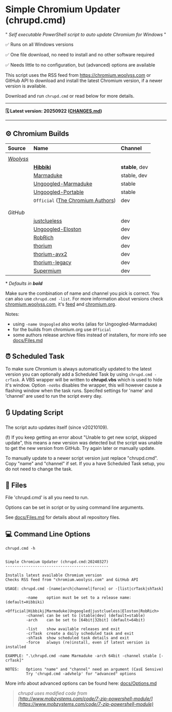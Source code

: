 # Simple Chromium Updater (chrupd.cmd)

" _Self executable PowerShell script to auto update Chromium for Windows_ "

✅ Runs on all Windows versions

✅ One file download, no need to install and no other software required

✅ Needs little to no configuration, but (advanced) options are available

This script uses the RSS feed from <https://chromium.woolyss.com> or GitHub API to download and install the latest Chromium version, if a newer version is available.

Download and run `chrupd.cmd` or read below for more details.

---

**🗓 Latest version: 20250922 ([CHANGES.md](CHANGES.md))**

---

## ⚙ Chromium Builds

| Source    | Name                               | Channel         |
|:----------|:-----------------------------------|:----------------|
||||
| _[Woolyss](https://chromium.woolyss.com)_ |                                               |                 |
|           |  **[Hibbiki](https://github.com/Hibbiki)**                                    | **stable**, dev |
|           |  [Marmaduke](https://github.com/macchrome/winchrome/)                         | stable, dev     |
|           |  [Ungoogled-Marmaduke](https://github.com/macchrome/winchrome/)               | stable          |
|           |  [Ungoogled-Portable](https://github.com/portapps/)                           | stable          |
|           |  `Official` ([The Chromium Authors](https://www.chromium.org))                | dev             |
||||
||||
| _GitHub_  |                                                                                           |                 |
|           |  [justclueless](https://github.com/justclueless/chromium-win64)                           | dev             |
|           |  [Ungoogled-Eloston](https://github.com/ungoogled-software/ungoogled-chromium-windows)    | dev             |
|           |  [RobRich](https://github.com/RobRich999/Chromium_Clang)                                  | dev             |
|           |  [thorium](https://github.com/Alex313031/Thorium-Win)                                     | dev             |
|           |  [thorium-avx2](https://github.com/Alex313031/Thorium-Win-AVX2)                           | dev             |
|           |  [thorium-legacy](https://github.com/Alex313031/thorium-legacy)                           | dev             |
|           |  [Supermium](https://github.com/win32ss/supermium)                                        | dev             |

\* _Defaults in **bold**_

Make sure the combination of name and channel you pick is correct. You can also use `chrupd.cmd -list`. For more information about versions check [chromium.woolyss.com](https://chromium.woolyss.com/?cut=1&ago=1), it's [feed](https://chromium.woolyss.com/feed/windows-64-bit) and [chromium.org](https://www.chromium.org).

Notes:

- using `-name Ungoogled` also works (alias for Ungoogled-Marmaduke)
- for the builds from chromium.org use `Official`
- some authors release archive files instead of installers, for more info see [docs/Files.md](/docs/Files.md#archives)

## ⏰ Scheduled Task

To make sure Chromium is always automatically updated to the latest version you can optionally add a Scheduled Task by using `chrupd.cmd -crTask`. A VBS wrapper will be written to **chrupd.vbs** which is used to hide it's window. Option `-noVbs` disables the wrapper, this will however cause a flashing window when the task runs. Specifed settings for 'name' and 'channel' are used to run the script every day.

## 🔃 Updating Script

The script auto updates itself (since v20210109).

(**!**) If you keep getting an error about "Unable to get new script, skipped update", this means a new version was detected but the script was unable to get the new version from GitHub. Try again later or manually update.

To manually update to a newer script version just replace "chrupd.cmd". Copy "name" and "channel" if set. If you a have Scheduled Task setup, you do not need to change the task.

## 📁 Files

File 'chrupd.cmd' is all you need to run.

Options can be set in script or by using command line arguments.

See [docs/Files.md](/docs/Files.md) for details about all repository files.

## 💻 Command Line Options

`chrupd.cmd -h`

```text

Simple Chromium Updater (chrupd.cmd:20240327)
---------------------------------------------

Installs latest available Chromium version
Checks RSS feed from "chromium.woolyss.com" and GitHub API

USAGE: chrupd.cmd -[name|arch|channel|force] or -[list|crTask|shTask]

         -name    option must be set to a release name:   (default=Hibbiki)
                  <Official|Hibbiki|Marmaduke|Ungoogled|justclueless|Eloston|RobRich>
         -channel can be set to [stable|dev] (default=stable)
         -arch    can be set to [64bit|32bit] (default=64bit)

         -list    show available releases and exit
         -crTask  create a daily scheduled task and exit
         -shTask  show scheduled task details and exit
         -force   always (re)install, even if latest version is installed

EXAMPLE: ".\chrupd.cmd -name Marmaduke -arch 64bit -channel stable [-crTask]"

NOTES:   Options "name" and "channel" need an argument (CasE Sensive)
         Try 'chrupd.cmd -advhelp' for "advanced" options

```

More info about advanced options can be found here: [docs/Options.md](/docs/Options.md)

> _chrupd uses modified code from [http://www.mobzystems.com/code/7-zip-powershell-module/](https://www.mobzystems.com/code/7-zip-powershell-module)_
